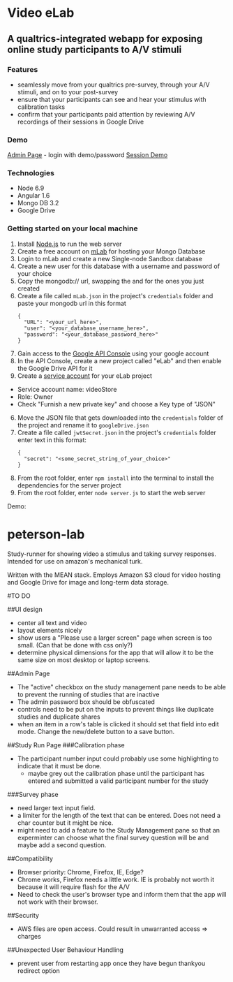 # Video eLab
## A qualtrics-integrated webapp for exposing online study participants to A/V stimuli

### Features
- seamlessly move from your qualtrics pre-survey, through your A/V stimuli, and on to your post-survey
- ensure that your participants can see and hear your stimulus with calibration tasks
- confirm that your participants paid attention by reviewing A/V recordings of their sessions in Google Drive

### Demo
[Admin Page](https://sleepy-mountain-8012.herokuapp.com/admin)
    - login with demo/password
[Session Demo](https://sleepy-mountain-8012.herokuapp.com/run/test)

### Technologies
- Node 6.9
- Angular 1.6
- Mongo DB 3.2
- Google Drive

### Getting started on your local machine

1) Install [Node.js](https://nodejs.org/en/download/) to run the web server
2) Create a free account on [mLab](https://mlab.com/signup/) for hosting your Mongo Database
3) Login to mLab and create a new Single-node Sandbox database
4) Create a new user for this database with a username and password of your choice
5) Copy the mongodb:// url, swapping the <dbuser> and <dbpassword> for the ones you just created
6) Create a file called `mLab.json` in the project's `credentials` folder and paste your mongodb url in this format
    ```
    {
      "URL": "<your_url_here>",
      "user": "<your_database_username_here>",
      "password": "<your_database_password_here>"
    }
    ```
3) Gain access to the [Google API Console](https://console.developers.google.com) using your google account
4) In the API Console, create a new project called "eLab" and then enable the Google Drive API for it
5) Create a [service account](https://console.developers.google.com/permissions/serviceaccounts) for your eLab project
  - Service account name: videoStore
  - Role: Owner
  - Check "Furnish a new private key" and choose a Key type of "JSON"
6) Move the JSON file that gets downloaded into the `credentials` folder of the project and rename it to `googleDrive.json`
7) Create a file called `jwtSecret.json` in the project's `credentials` folder enter text in this format:
    ```
    {
      "secret": "<some_secret_string_of_your_choice>"
    }
    ```
8) From the root folder, enter `npm install` into the terminal to install the dependencies for the server project
9) From the root folder, enter `node server.js` to start the web server

Demo:


# peterson-lab
Study-runner for showing video a stimulus and taking survey responses. Intended for use on amazon's mechanical turk. 

Written with the MEAN stack. Employs Amazon S3 cloud for video hosting and Google Drive for image and long-term data storage. 

#TO DO

##UI design
- center all text and video
- layout elements nicely
- show users a "Please use a larger screen" page when screen is too small. (Can that be done with css only?)
- determine physical dimensions for the app that will allow it to be the same size on most desktop or laptop screens.


##Admin Page
- The "active" checkbox on the study management pane needs to be able to prevent the running of studies that are inactive
- The admin password box should be obfuscated
- controls need to be put on the inputs to prevent things like duplicate studies and duplicate shares
- when an item in a row's table is clicked it should set that field into edit mode. Change the new/delete button to a save button.

##Study Run Page
###Calibration phase
- The participant number input could probably use some highlighting to indicate that it must be done.
  - maybe grey out the calibration phase until the participant has entered and submitted a valid participant number for the study

###Survey phase
- need larger text input field.
- a limiter for the length of the text that can be entered. Does not need a char counter but it might be nice.
- might need to add a feature to the Study Management pane so that an experminter can choose what the final survey question will be and maybe add a second question.

##Compatibility
- Browser priority: Chrome, Firefox, IE, Edge?
- Chrome works, Firefox needs a little work. IE is probably not worth it because it will require flash for the A/V
- Need to check the user's browser type and inform them that the app will not work with their browser.

##Security
- AWS files are open access. Could result in unwarranted access => charges

##Unexpected User Behaviour Handling
- prevent user from restarting app once they have begun
thankyou
    redirect option
